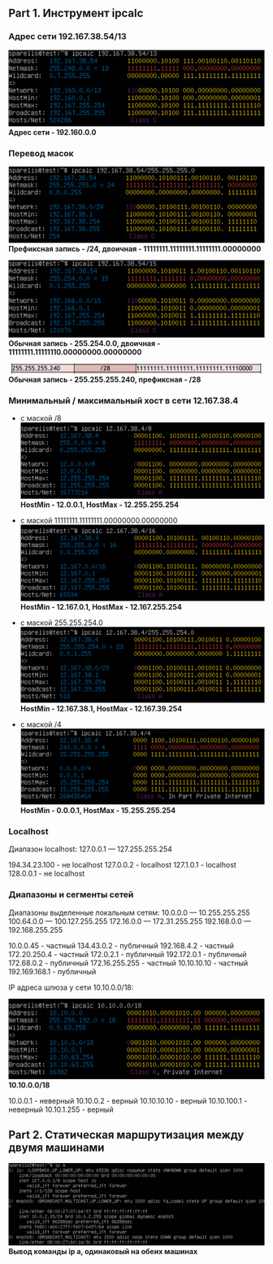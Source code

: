 ## Part 1. Инструмент ipcalc

### Адрес сети 192.167.38.54/13
![task_1_1](./screens/1.1.png)
<b>Адрес сети - 192.160.0.0</b>

### Перевод масок
![task_1_2](./screens/1.2.png)
<b>Префиксная запись - /24, двоичная - 11111111.11111111.11111111.00000000</b>

![task_1_3](./screens/1.3.png)
<b>Обычная запись - 255.254.0.0, двоичная - 11111111.11111110.00000000.00000000</b>

![task_1_4](./screens/1.4.png)
<b>Обычная запись - 255.255.255.240, префиксная - /28</b>

### Минимальный / максимальный хост в сети 12.167.38.4
- с маской /8
![task_1_5](./screens/1.5.png)
<b>HostMin - 12.0.0.1, HostMax - 12.255.255.254</b>

- с маской 11111111.11111111.00000000.00000000
![task_1_6](./screens/1.6.png)
<b>HostMin - 12.167.0.1, HostMax - 12.167.255.254</b>

- с маской 255.255.254.0
![task_1_7](./screens/1.7.png)
<b>HostMin - 12.167.38.1, HostMax - 12.167.39.254</b>

- с маской /4
![task_1_8](./screens/1.8.png)
<b>HostMin - 0.0.0.1, HostMax - 15.255.255.254</b>

### Localhost
Диапазон localhost: 127.0.0.1 — 127.255.255.254

194.34.23.100 - не localhost
127.0.0.2 - localhost
127.1.0.1 - localhost
128.0.0.1 - не localhost


### Диапазоны и сегменты сетей

Диапазоны выделенные локальным сетям:
10.0.0.0 — 10.255.255.255
100.64.0.0 — 100.127.255.255
172.16.0.0 — 172.31.255.255
192.168.0.0 — 192.168.255.255

10.0.0.45 - частный
134.43.0.2 - публичный
192.168.4.2 - частный 
172.20.250.4 - частный
172.0.2.1 - публичный
192.172.0.1 - публичный
172.68.0.2 - публичный
172.16.255.255 - частный
10.10.10.10 - частный
192.169.168.1 - публичный

IP адреса шлюза у сети 10.10.0.0/18:

![task_1_9](./screens/1.9.png)
<b>10.10.0.0/18</b>

10.0.0.1 - неверный
10.10.0.2 - верный
10.10.10.10 - верный
10.10.100.1 - неверный
10.10.1.255 - верный

## Part 2. Статическая маршрутизация между двумя машинами

![task_2_1](./screens/2.1.png)
<b>Вывод команды ip a, одинаковый на обеих машинах</b>

